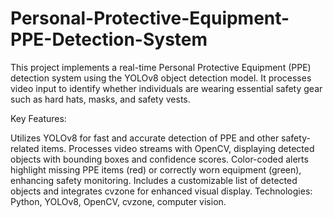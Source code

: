 # Personal-Protective-Equipment-PPE-Detection-System
This project implements a real-time Personal Protective Equipment (PPE) detection system using the YOLOv8 object detection model. It processes video input to identify whether individuals are wearing essential safety gear such as hard hats, masks, and safety vests.

Key Features:

Utilizes YOLOv8 for fast and accurate detection of PPE and other safety-related items.
Processes video streams with OpenCV, displaying detected objects with bounding boxes and confidence scores.
Color-coded alerts highlight missing PPE items (red) or correctly worn equipment (green), enhancing safety monitoring.
Includes a customizable list of detected objects and integrates cvzone for enhanced visual display.
Technologies: Python, YOLOv8, OpenCV, cvzone, computer vision.
